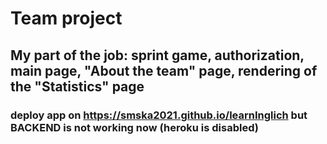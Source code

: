 # Team project
## My part of the job: sprint game, authorization, main page, "About the team" page, rendering of the "Statistics" page
### deploy app on https://smska2021.github.io/learnInglich but BACKEND is not working now (heroku is disabled)
